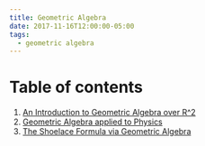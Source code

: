 ```yaml
---
title: Geometric Algebra
date: 2017-11-16T12:00:00-05:00
tags:
  - geometric algebra
---
```


# Table of contents

1.  [An Introduction to Geometric Algebra over R^2](/news/ga/2d)
2.  [Geometric Algebra applied to Physics](/news/ga/physics)
3.  [The Shoelace Formula via Geometric Algebra](/news/ga/area)
